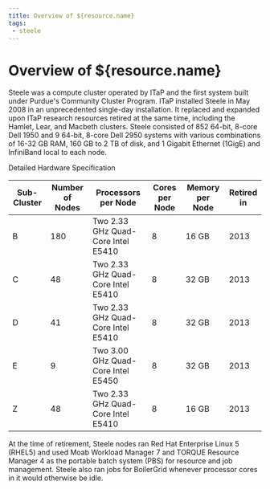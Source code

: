 ```yaml
---
title: Overview of ${resource.name}
tags:
 - steele
---
```

# Overview of ${resource.name}

Steele was a compute cluster operated by ITaP and the first system built under Purdue's Community Cluster Program. ITaP installed Steele in May 2008 in an unprecedented single-day installation. It replaced and expanded upon ITaP research resources retired at the same time, including the Hamlet, Lear, and Macbeth clusters. Steele consisted of 852 64-bit, 8-core Dell 1950 and 9 64-bit, 8-core Dell 2950 systems with various combinations of 16-32 GB RAM, 160 GB to 2 TB of disk, and 1 Gigabit Ethernet (1GigE) and InfiniBand local to each node.

Detailed Hardware Specification

<table class="inrows-wide">
	<thead>
		<tr>
			<th scope="col">Sub-Cluster</th>
			<th scope="col">Number of Nodes</th>
			<th scope="col">Processors per Node</th>
			<th scope="col">Cores per Node</th>
			<th scope="col">Memory per Node</th>
			<th scope="col">Retired in</th>
		</tr>
	</thead>
	<tbody>
		<tr>
			<td>B</td>
			<td class="numeric">180</td>
			<td>Two 2.33 GHz Quad-Core Intel E5410</td>
			<td class="numeric">8</td>
			<td class="numeric">16 GB</td>
			<td class="numeric">2013</td>
		</tr>
		<tr>
			<td>C</td>
			<td class="numeric">48</td>
			<td>Two 2.33 GHz Quad-Core Intel E5410</td>
			<td class="numeric">8</td>
			<td class="numeric">32 GB</td>
			<td class="numeric">2013</td>
		</tr>
		<tr>
			<td>D</td>
			<td class="numeric">41</td>
			<td>Two 2.33 GHz Quad-Core Intel E5410</td>
			<td class="numeric">8</td>
			<td class="numeric">32 GB</td>
			<td class="numeric">2013</td>
		</tr>
		<tr>
			<td>E</td>
			<td class="numeric">9</td>
			<td>Two 3.00 GHz Quad-Core Intel E5450</td>
			<td class="numeric">8</td>
			<td class="numeric">32 GB</td>
			<td class="numeric">2013</td>
		</tr>
		<tr>
			<td>Z</td>
			<td class="numeric">48</td>
			<td>Two 2.33 GHz Quad-Core Intel E5410</td>
			<td class="numeric">8</td>
			<td class="numeric">16 GB</td>
			<td class="numeric">2013</td>
		</tr>
	</tbody>
</table>

At the time of retirement, Steele nodes ran Red Hat Enterprise Linux 5 (RHEL5) and used Moab Workload Manager 7 and TORQUE Resource Manager 4 as the portable batch system (PBS) for resource and job management. Steele also ran jobs for BoilerGrid whenever processor cores in it would otherwise be idle.
